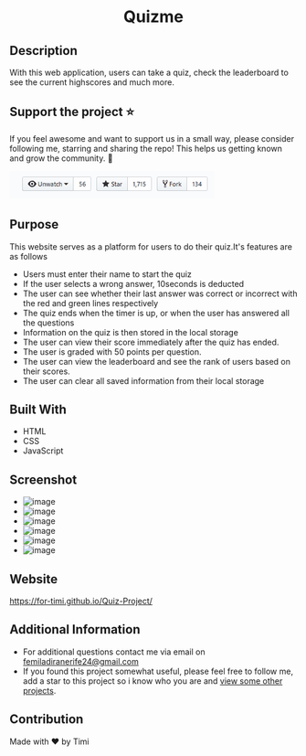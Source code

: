 <h1 align="center">Quizme</h1>

## Description
With this web application, users can take a quiz, check the leaderboard to see the current highscores and much more.


## Support the project ⭐
If you feel awesome and want to support us in a small way, please consider following me, starring and sharing the repo! This helps us getting known and grow the community. 🙏
 
 ![image](https://raw.githubusercontent.com/lusaxweb/vuesax/master/public/github-vuesax-star.gif)


## Purpose
This website serves as a platform for users to do their quiz.It's features are as follows

* Users must enter their name to start the quiz
* If the user selects a wrong answer, 10seconds is deducted
* The user can see whether their last answer was correct or incorrect with the red and green lines respectively
* The quiz ends when the timer is up, or when the user has answered all the questions
* Information on the quiz is then stored in the local storage
* The user can view their score immediately after the quiz has ended.
* The user is graded with 50 points per question.
* The user can view the leaderboard and see the rank of users based on their scores.
* The user can clear all saved information from their local storage

## Built With
* HTML
* CSS
* JavaScript

## Screenshot
- ![image](https://user-images.githubusercontent.com/104241247/181443959-3b7b0ce0-dbcd-45ff-a97b-9a2f68233197.png)
- ![image](https://user-images.githubusercontent.com/104241247/181444184-990f3c63-6a8f-40e9-87b7-47715b624a0e.png)
- ![image](https://user-images.githubusercontent.com/104241247/181444301-c5fbcfce-bfb6-4d1e-889b-fbe5fbebeaf6.png)
- ![image](https://user-images.githubusercontent.com/104241247/181444365-f433fa6d-7715-4a7a-a60a-c98509c647ec.png)
- ![image](https://user-images.githubusercontent.com/104241247/181444482-8af338d4-1bff-4200-97d6-14cc28bc2348.png)
- ![image](https://user-images.githubusercontent.com/104241247/181455267-2332e54c-d3a4-4b1a-9e37-a4c8f07464c1.png)







## Website
https://for-timi.github.io/Quiz-Project/


## Additional Information
- For additional questions contact me via email on [femiladiranerife24@gmail.com](mailto:femiladiranerife24@gmail.com)
- If you found this project somewhat useful, please feel free to follow me, add a star to this project so i know who you are and [view some other projects](https://github.com/FOR-TIMI/). 


## Contribution
Made with ❤️ by Timi
